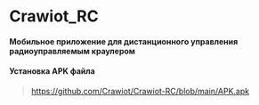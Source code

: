 # Crawiot_RC
#### Мобильное приложение для дистанционного управления радиоуправляемым краулером 
#### Установка APK файла
> https://github.com/Crawiot/Crawiot-RC/blob/main/APK.apk
